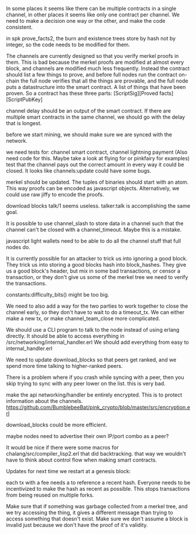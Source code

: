 In some places it seems like there can be multiple contracts in a single channel, in other places it seems like only one contract per channel.
We need to make a decision one way or the other, and make the code consistent.


in spk prove_facts2, the burn and existence trees store by hash not by integer, so the code needs to be modified for them.


The channels are currently designed so that you verify merkel proofs in them. This is bad because the merkel proofs are modified at almost every block, and channels are modified much less frequently.
Instead the contract should list a few things to prove, and before full nodes run the contract on-chain the full node verifies that all the things are provable, and the full node puts a datastructure into the smart contract. A list of things that have been proven.
So a contract has these three parts:
[ScriptSig][Proved facts][ScriptPubKey]


channel delay should be an output of the smart contract.
If there are multiple smart contracts in the same channel, we should go with the delay that is longest.

before we start mining, we should make sure we are synced with the network.

we need tests for:
channel smart contract,
channel lightning payment (Also need code for this. Maybe take a look at flying for or pinkfairy for examples)
test that the channel pays out the correct amount in every way it could be closed. It looks like channels:update could have some bugs.

merkel should be updated. The tuples of binaries should start with an atom. This way proofs can be encoded as javascript objects.
Alternatively, we could use raw jiffy to encode the proofs.


download blocks talk/1 seems useless. talker:talk is accomplishing the same goal.

It is possible to use channel_slash to store data in a channel such that the channel can't be closed with a channel_timeout.
Maybe this is a mistake.

javascript light wallets need to be able to do all the channel stuff that full nodes do.

It is currently possible for an attacker to trick us into ignoring a good block. They trick us into storing a good blocks hash into block_hashes. They give us a good block's header, but mix in some bad transactions, or censor a transaction, or they don't give us some of the merkel tree we need to verify the transactions.

constants:difficulty_bits() might be too big.


We need to also add a way for the two parties to work together to close the channel early, so they don't have to wait to do a timeout_tx. We can either make a new tx, or make channel_team_close more complicated.


We should use a CLI program to talk to the node instead of using erlang directly.
It should be able to access everything in /src/networking/internal_handler.erl
We should add everything from easy to internal_handler.erl

We need to update download_blocks so that peers get ranked, and we spend more time talking to higher-ranked peers.

There is a problem where if you crash while syncing with a peer, then you skip trying to sync with any peer lower on the list. this is very bad.

make the api networking/handler be entirely encrypted. This is to protect information about the channels. https://github.com/BumblebeeBat/pink_crypto/blob/master/src/encryption.erl

download_blocks could be more efficient.

maybe nodes need to advertise their own IP/port combo as a peer?

It would be nice if there were some macros for chalang/src/compiler_lisp2.erl that did backtracking. that way we wouldn't have to think about control flow when making smart contracts.


Updates for next time we restart at a genesis block:


each tx with a fee needs a to reference a recent hash. Everyone needs to be incentivized to make the hash as recent as possible. This stops transactions from being reused on multiple forks.


Make sure that if something was garbage collected from a merkel tree, and we try accessing the thing, it gives a different message than trying to access something that doesn't exist. Make sure we don't assume a block is invalid just because we don't have the proof of it's validity.

